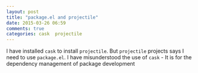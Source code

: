 ```yaml
---
layout: post
title: "package.el and projectile"
date: 2015-03-26 06:59
comments: true
categories: cask  projectile 
---
```


I have installed `cask` to install `projectile`. But `projectile` projects says I need to use `package.el`. I have misunderstood the use of `cask` - It is for the dependency management of package development
